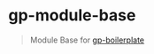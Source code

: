 # gp-module-base

> Module Base for [gp-boilerplate](https://github.com/GrabarzUndPartner/gp-boilerplate)
